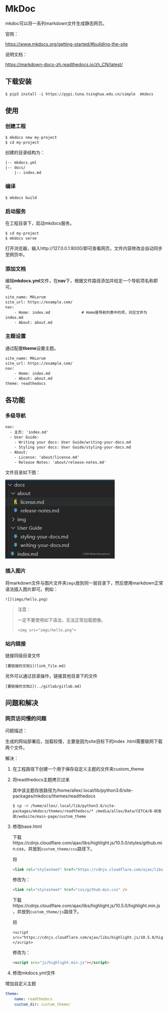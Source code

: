 # MkDoc

mkdoc可以将一系列markdown文件生成静态网页。

官网：

https://www.mkdocs.org/getting-started/#building-the-site

说明文档：

https://markdown-docs-zh.readthedocs.io/zh_CN/latest/

## 下载安装

```shell
$ pip3 install -i https://pypi.tuna.tsinghua.edu.cn/simple  mkdocs
```

## 使用

### 创建工程

```shell
$ mkdocs new my-project
$ cd my-project
```

创建的目录结构为：

```shell
|-- mkdocs.yml
|-- docs/
    |-- index.md
```

### 编译

```shell
$ mkdocs build
```

### 启动服务

在工程目录下，启动mkdocs服务。

```shell
$ cd my-project
$ mkdocs serve
```

打开浏览器，输入http://127.0.0.1:8000/即可查看网页，文件内容修改会自动同步至网页中。

### 添加文档

编辑**mkdocs.yml**文件，在**nav**下，根据文件路径添加并给定一个导航项名称即可。

```shell
site_name: MkLorum
site_url: https://example.com/
nav:
    - Home: index.md              # Home是导航列表中的项，对应文件为index.md
    - About: about.md
```

### 主题设置

通过配置**theme**设置主题。

```shell
site_name: MkLorum
site_url: https://example.com/
nav:
    - Home: index.md
    - About: about.md
theme: readthedocs
```





## 各功能

### 多级导航

```shell
nav:
  - 主页: 'index.md'
  - User Guide:
    - Writing your docs: User Guide/writing-your-docs.md
    - Styling your docs: User Guide/styling-your-docs.md
  - About:
    - License: 'about/license.md'
    - Release Notes: 'about/release-notes.md'
```

文件目录如下图：

![](imgs/nav1.png)

### 插入图片

将markdown文件与图片文件夹`imgs`放到同一层目录下，然后使用markdown正常语法插入图片即可。例如：

```shell
![](imgs/hello.png)
```

> 注意：
>
> 一定不要使用如下语法，无法正常加载图像。
>
> ```shell
> <img src="imgs/hello.png">
> ```

### 站内链接

链接同级目录文件

```shell
[要链接的文档1](link_file.md)
```

另外可以通过目录操作，链接其他目录下的文件

```shell
[要链接的文档2](../gitlab/gitlab.md)
```



## 问题和解决

### 网页访问慢的问题

问题描述：

生成的网站部署后，加载较慢，主要是因为site目标下的index .html需要联网下载两个文件。

解决：

1. 在工程路径下创建一个用于保存自定义主题的文件夹custom_theme

2. 将readthedocs主题拷贝过来

   其中该主题存放路径为/home/allex/.local/lib/python3.6/site-packages/mkdocs/themes/readthedocs

   ```shell
   $ cp -r /home/allex/.local/lib/python3.6/site-packages/mkdocs/themes/readthedocs/* /media/allex/Data/CETCA/B-研发部/website/main-page/custom_theme
   ```

3. 修改base.html

   下载https://cdnjs.cloudflare.com/ajax/libs/highlight.js/10.5.0/styles/github.min.css，并放到`custom_theme/css`路径下。

   将

   ```html
   <link rel="stylesheet" href="https://cdnjs.cloudflare.com/ajax/libs/highlight.js/10.5.0/styles/github.min.css" />
   ```

   修改为：

   ```html
   <link rel="stylesheet" href="css/github.min.css" />
   ```

   下载https://cdnjs.cloudflare.com/ajax/libs/highlight.js/10.5.0/highlight.min.js，并放到`custom_theme/js`路径下。


   将

   ```shell
   <script src="https://cdnjs.cloudflare.com/ajax/libs/highlight.js/10.5.0/highlight.min.js"></script>
   ```

   修改为：

   ```html
   <script src="js/highlight.min.js"></script>
   ```

4.  修改mkdocs.yml文件

   增加自定义主题

   ```yml
   theme: 
       name: readthedocs
       custom_dir: custom_theme/
   ```

   




